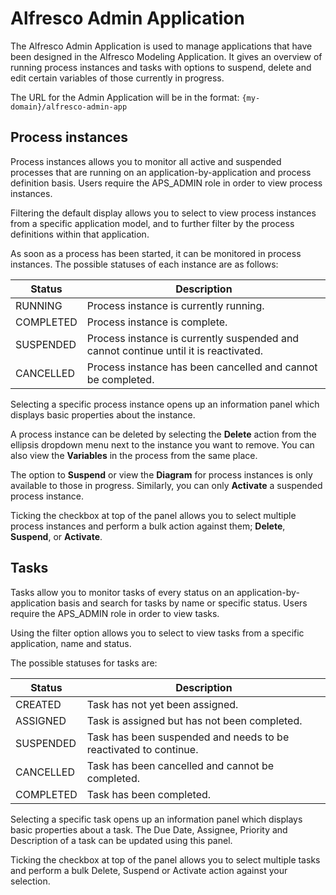 # Alfresco Admin Application
The Alfresco Admin Application is used to manage applications that have been designed in the Alfresco Modeling Application. It gives an overview of running process instances and tasks with options to suspend, delete and edit certain variables of those currently in progress.

The URL for the Admin Application will be in the format: `{my-domain}/alfresco-admin-app`

## Process instances
Process instances allows you to monitor all active and suspended processes that are running on an application-by-application and process definition basis. Users require the APS_ADMIN role in order to view process instances.

Filtering the default display allows you to select to view process instances from a specific application model, and to further filter by the process definitions within that application. 

As soon as a process has been started, it can be monitored in process instances. The possible statuses of each instance are as follows:

|Status|Description|
|------|-----------|
|RUNNING|Process instance is currently running.|
|COMPLETED|Process instance is complete.|
|SUSPENDED|Process instance is currently suspended and cannot continue until it is reactivated.|
|CANCELLED|Process instance has been cancelled and cannot be completed.|

Selecting a specific process instance opens up an information panel which displays basic properties about the instance. 

A process instance can be deleted by selecting the **Delete** action from the ellipsis dropdown menu next to the instance you want to remove. You can also view the **Variables** in the process from the same place. 

The option to **Suspend** or view the **Diagram** for process instances is only available to those in progress. Similarly, you can only **Activate** a suspended process instance. 

Ticking the checkbox at top of the panel allows you to select multiple process instances and perform a bulk action against them; **Delete**, **Suspend**, or **Activate**. 

## Tasks
Tasks allow you to monitor tasks of every status on an application-by-application basis and search for tasks by name or specific status. Users require the APS_ADMIN role in order to view tasks. 

Using the filter option allows you to select to view tasks from a specific application, name and status.

The possible statuses for tasks are:
	
|Status|Description|
|------|-----------|
|CREATED|Task has not yet been assigned.|
|ASSIGNED|Task is assigned but has not been completed.|
|SUSPENDED|Task has been suspended and needs to be reactivated to continue.|
|CANCELLED|Task has been cancelled and cannot be completed.|
|COMPLETED|Task has been completed.|

Selecting a specific task opens up an information panel which displays basic properties about a task. The Due Date, Assignee, Priority and Description of a task can be updated using this panel. 

Ticking the checkbox at top of the panel allows you to select multiple tasks and perform a bulk Delete, Suspend or Activate action against your selection. 

